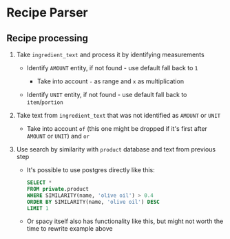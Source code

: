 # Recipe Parser

## Recipe processing

1. Take `ingredient_text` and process it by identifying measurements

    - Identify `AMOUNT` entity, if not found - use default fall back to `1`

        - Take into account `-` as range and `x` as multiplication

    - Identify `UNIT` entity, if not found - use default fall back to `item`/`portion`

2. Take text from `ingredient_text` that was not identified as `AMOUNT` or `UNIT`

    - Take into account `of` (this one might be dropped if it's first after `AMOUNT` or `UNIT`) and `or`

3. Use search by similarity with `product` database and text from previous step

    - It's possible to use postgres directly like this:
        ```sql
        SELECT *
        FROM private.product
        WHERE SIMILARITY(name, 'olive oil') > 0.4
        ORDER BY SIMILARITY(name, 'olive oil') DESC
        LIMIT 1
        ```

    - Or spacy itself also has functionality like this, but might not worth the time to rewrite example above

